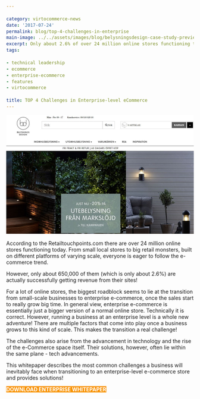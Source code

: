 ```yaml
---

category: virtocommerce-news
date: '2017-07-24'
permalink: blog/top-4-challenges-in-enterprise
main-image: ../../assets/images/blog/belysningsdesign-case-study-preview.jpg
excerpt: Only about 2.6% of over 24 million online stores functioning today are actually successfully getting revenue from their sites. This whitepaper describes the most common challenges a business will inevitably face when transitioning to an enterprise-level e-commerce store and provides solutions.
tags:

- technical leadership
- ecommerce
- enterprise-ecommerce
- features
- virtocommerce

title: TOP 4 Challenges in Enterprise-level eCommerce
---
```


<img src='../../assets/images/blog/belysningsdesign-case-study-preview.jpg'>

According to the Retailtouchpoints.com there are over 24 million online stores functioning today. From small local stores to big retail monsters, built on different platforms of varying scale, everyone is eager to follow the e-commerce trend. 

However, only about 650,000 of them (which is only about 2.6%) are actually successfully getting revenue from their sites!

For a lot of online stores, the biggest roadblock seems to lie at the transition from small-scale businesses to enterprise e-commerce, once the sales start to really grow big time. In general view, enterprise e-commerce is essentially just a bigger version of a normal online store. Technically it is correct. However, running a business at an enterprise level is a whole new adventure! There are multiple factors that come into play once a business grows to this kind of scale. This makes the transition a real challenge! 

The challenges also arise from the advancement in technology and the rise of the e-Commerce space itself. Their solutions, however, often lie within the same plane - tech advancements.

This whitepaper describes the most common challenges a business will inevitably face when transitioning to an enterprise-level e-commerce store and provides solutions!
<style>
    .button
    {
        border-width: 2px;
        font-weight: bold;
        text-transform: uppercase;
    }
        .button::after
        {
            height: 42px;
        }
        .blog-buttons.button.fill
        {
            background: #f89406;
            border-color: #f89406;
            color: #fff;
            text-decoration: none;
        }
        .blog-buttons.button.fill:hover
        {
            color: #f89406;
        }

</style>
<div class="section-actions">
    <a class="blog-buttons button fill" href="https://virtocommerce.com/download-enterprise-whitepaper" target="_blank">Download enterprise whitepaper</a>
</div>

